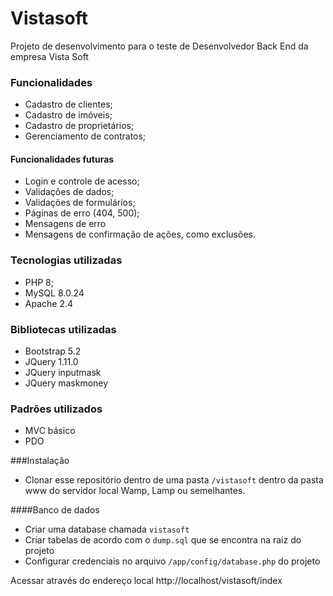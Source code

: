 # Vistasoft
Projeto de desenvolvimento para o teste de Desenvolvedor Back End da empresa Vista Soft

### Funcionalidades
- Cadastro de clientes;
- Cadastro de imóveis;
- Cadastro de proprietários;
- Gerenciamento de contratos;

#### Funcionalidades futuras
- Login e controle de acesso;
- Validações de dados;
- Validações de formulários;
- Páginas de erro (404, 500);
- Mensagens de erro
- Mensagens de confirmação de ações, como exclusões.

### Tecnologias utilizadas
- PHP 8;
- MySQL 8.0.24
- Apache 2.4

### Bibliotecas utilizadas
- Bootstrap 5.2
- JQuery 1.11.0
- JQuery inputmask
- JQuery maskmoney

### Padrões utilizados
- MVC básico
- PDO

###Instalação
- Clonar esse repositório dentro de uma pasta `/vistasoft` dentro da pasta www do servidor local Wamp, Lamp ou semelhantes.

####Banco de dados
- Criar uma database chamada `vistasoft`
- Criar tabelas de acordo com o `dump.sql` que se encontra na raiz do projeto
- Configurar credenciais no arquivo `/app/config/database.php` do projeto

Acessar através do endereço local http://localhost/vistasoft/index

